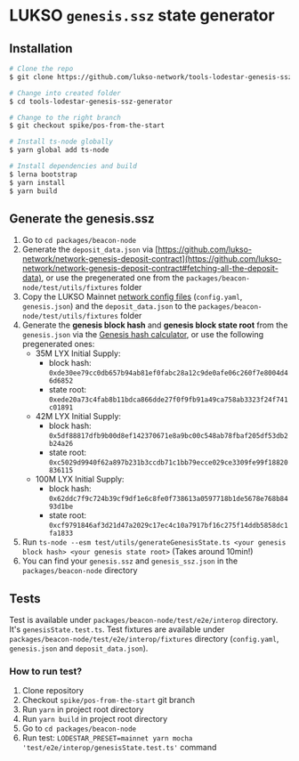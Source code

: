 # LUKSO `genesis.ssz` state generator

## Installation

```bash
# Clone the repo
$ git clone https://github.com/lukso-network/tools-lodestar-genesis-ssz-generator.git

# Change into created folder
$ cd tools-lodestar-genesis-ssz-generator

# Change to the right branch
$ git checkout spike/pos-from-the-start

# Install ts-node globally
$ yarn global add ts-node

# Install dependencies and build
$ lerna bootstrap
$ yarn install
$ yarn build
```

## Generate the genesis.ssz
1. Go to `cd packages/beacon-node`
2. Generate the `deposit_data.json` via [https://github.com/lukso-network/network-genesis-deposit-contract](https://github.com/lukso-network/network-genesis-deposit-contract#fetching-all-the-deposit-data), or use the pregenerated one from the `packages/beacon-node/test/utils/fixtures` folder
2. Copy the LUKSO Mainnet [network config files](https://github.com/lukso-network/network-configs/tree/main/mainnet/shared) (`config.yaml`, `genesis.json`) and the `deposit_data.json` to the `packages/beacon-node/test/utils/fixtures` folder
3. Generate the **genesis block hash** and **genesis block state root** from the `genesis.json` via the [Genesis hash calculator](https://github.com/lukso-network/network-genesis-hash-calc), or use the following pregenerated ones:
    - 35M LYX Initial Supply:
        - block hash: `0xde30ee79cc0db657b94ab81ef0fabc28a12c9de0afe06c260f7e8004d46d6852`
        - state root: `0xede20a73c4fab8b11bdca866dde27f0f9fb91a49ca758ab3323f24f741c01891`
    - 42M LYX Initial Supply: 
        - block hash: `0x5df88817dfb9b00d8ef142370671e8a9bc00c548ab78fbaf205df53db2b24a26`
        - state root: `0xc5029d9940f62a897b231b3ccdb71c1bb79ecce029ce3309fe99f18820836115`
    - 100M LYX Initial Supply: 
        - block hash: `0x62ddc7f9c724b39cf9df1e6c8fe0f738613a0597718b1de5678e768b8493d1be`
        - state root: `0xcf9791846af3d21d47a2029c17ec4c10a7917bf16c275f14ddb5858dc1fa1833`
4. Run `ts-node --esm test/utils/generateGenesisState.ts <your genesis block hash> <your genesis state root>` (Takes around 10min!)
5. You can find your `genesis.ssz` and `genesis_ssz.json` in the `packages/beacon-node` directory


## Tests

Test is available under `packages/beacon-node/test/e2e/interop` directory. It's `genesisState.test.ts`.
Test fixtures are available under `packages/beacon-node/test/e2e/interop/fixtures` directory (`config.yaml`, `genesis.json` and `deposit_data.json`).

### How to run test?

1. Clone repository
2. Checkout `spike/pos-from-the-start` git branch
3. Run `yarn` in project root directory
4. Run `yarn build` in project root directory
5. Go to `cd packages/beacon-node`
6. Run test: `LODESTAR_PRESET=mainnet yarn mocha 'test/e2e/interop/genesisState.test.ts'` command
